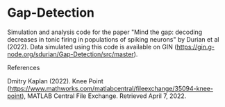 # Gap-Detection
Simulation and analysis code for the paper "Mind the gap: decoding decreases in tonic firing in populations of spiking neurons" by Durian et al (2022). Data simulated using this code is available on GIN (https://gin.g-node.org/sdurian/Gap-Detection/src/master).

References

Dmitry Kaplan (2022). Knee Point (https://www.mathworks.com/matlabcentral/fileexchange/35094-knee-point), MATLAB Central File Exchange. Retrieved April 7, 2022.
